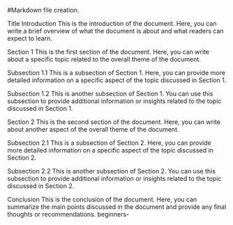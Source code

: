 #Markdown file creation.

Title
Introduction
This is the introduction of the document. Here, you can write a brief overview of what the document is about and what readers can expect to learn.

Section 1
This is the first section of the document. Here, you can write about a specific topic related to the overall theme of the document.

Subsection 1.1
This is a subsection of Section 1. Here, you can provide more detailed information on a specific aspect of the topic discussed in Section 1.

Subsection 1.2
This is another subsection of Section 1. You can use this subsection to provide additional information or insights related to the topic discussed in Section 1.

Section 2
This is the second section of the document. Here, you can write about another aspect of the overall theme of the document.

Subsection 2.1
This is a subsection of Section 2. Here, you can provide more detailed information on a specific aspect of the topic discussed in Section 2.

Subsection 2.2
This is another subsection of Section 2. You can use this subsection to provide additional information or insights related to the topic discussed in Section 2.

Conclusion
This is the conclusion of the document. Here, you can summarize the main points discussed in the document and provide any final thoughts or recommendations. beginners-

